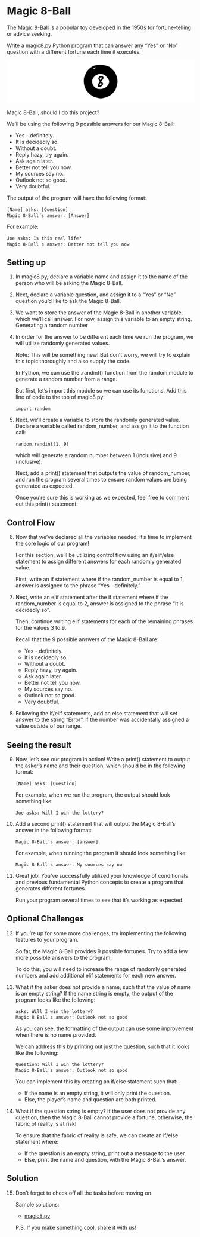 # Magic 8-Ball
The Magic [8-Ball](https://en.wikipedia.org/wiki/Magic_8-Ball) is a popular toy developed in the 1950s for fortune-telling or advice seeking.

Write a magic8.py Python program that can answer any “Yes” or “No” question with a different fortune each time it executes.

![](./img/magic8ball.gif)

Magic 8-Ball, should I do this project?

We’ll be using the following 9 possible answers for our Magic 8-Ball:
* Yes - definitely.
* It is decidedly so.
* Without a doubt.
* Reply hazy, try again.
* Ask again later.
* Better not tell you now.
* My sources say no.
* Outlook not so good.
* Very doubtful.

The output of the program will have the following format:
```
[Name] asks: [Question]
Magic 8-Ball’s answer: [Answer]
```

For example:
```
Joe asks: Is this real life?
Magic 8-Ball's answer: Better not tell you now
```

## Setting up
1. In magic8.py, declare a variable name and assign it to the name of the person who will be asking the Magic 8-Ball.
2. Next, declare a variable question, and assign it to a “Yes” or “No” question you’d like to ask the Magic 8-Ball.
3. We want to store the answer of the Magic 8-Ball in another variable, which we’ll call answer. For now, assign this variable to an empty string.
    Generating a random number
4. In order for the answer to be different each time we run the program, we will utilize randomly generated values.

    Note: This will be something new! But don’t worry, we will try to explain this topic thoroughly and also supply the code.

    In Python, we can use the .randint() function from the random module to generate a random number from a range.

    But first, let’s import this module so we can use its functions. Add this line of code to the top of magic8.py:
    ```PY
    import random
    ```
5. Next, we’ll create a variable to store the randomly generated value. Declare a variable called random_number, and assign it to the function call:
    ```PY
    random.randint(1, 9)
    ```

      which will generate a random number between 1 (inclusive) and 9 (inclusive).

      Next, add a print() statement that outputs the value of random_number, and run the program several times to ensure random values are being generated as expected.

      Once you’re sure this is working as we expected, feel free to comment out this print() statement.

## Control Flow
6. Now that we’ve declared all the variables needed, it’s time to implement the core logic of our program!

    For this section, we’ll be utilizing control flow using an if/elif/else statement to assign different answers for each randomly generated value.

    First, write an if statement where if the random_number is equal to 1, answer is assigned to the phrase “Yes - definitely.”
7. Next, write an elif statement after the if statement where if the random_number is equal to 2, answer is assigned to the phrase “It is decidedly so”.

    Then, continue writing elif statements for each of the remaining phrases for the values 3 to 9.

    Recall that the 9 possible answers of the Magic 8-Ball are:
    * Yes - definitely.
    * It is decidedly so.
    * Without a doubt.
    * Reply hazy, try again.
    * Ask again later.
    * Better not tell you now.
    * My sources say no.
    * Outlook not so good.
    * Very doubtful.

8. Following the if/elif statements, add an else statement that will set answer to the string “Error”, if the number was accidentally assigned a value outside of our range.

## Seeing the result
9. Now, let’s see our program in action! Write a print() statement to output the asker’s name and their question, which should be in the following format:
    ```
    [Name] asks: [Question]
    ```

    For example, when we run the program, the output should look something like:
    ```
    Joe asks: Will I win the lottery?
    ```
10. Add a second print() statement that will output the Magic 8-Ball’s answer in the following format:
    ```
    Magic 8-Ball's answer: [answer]
    ```

    For example, when running the program it should look something like:
    ```
    Magic 8-Ball's answer: My sources say no
    ```
11. Great job! You’ve successfully utilized your knowledge of conditionals and previous fundamental Python concepts to create a program that generates different fortunes.

      Run your program several times to see that it’s working as expected.

## Optional Challenges
12. If you’re up for some more challenges, try implementing the following features to your program.

    So far, the Magic 8-Ball provides 9 possible fortunes. Try to add a few more possible answers to the program.

    To do this, you will need to increase the range of randomly generated numbers and add additional elif statements for each new answer.
13. What if the asker does not provide a name, such that the value of name is an empty string? If the name string is empty, the output of the program looks like the following:
    ```
    asks: Will I win the lottery?
    Magic 8 Ball's answer: Outlook not so good
    ```

    As you can see, the formatting of the output can use some improvement when there is no name provided.

    We can address this by printing out just the question, such that it looks like the following:
    ```
    Question: Will I win the lottery?
    Magic 8-Ball's answer: Outlook not so good
    ```

    You can implement this by creating an if/else statement such that:
    * If the name is an empty string, it will only print the question.
    * Else, the player’s name and question are both printed.
14. What if the question string is empty? If the user does not provide any question, then the Magic 8-Ball cannot provide a fortune, otherwise, the fabric of reality is at risk!

    To ensure that the fabric of reality is safe, we can create an if/else statement where:
    * If the question is an empty string, print out a message to the user.
    * Else, print the name and question, with the Magic 8-Ball’s answer.

## Solution
15. Don’t forget to check off all the tasks before moving on.

    Sample solutions:
    * [magic8.py](https://github.com/Codecademy/learn-python/blob/main/2-control-flow/magic-8-ball/magic8.py)

    P.S. If you make something cool, share it with us!
